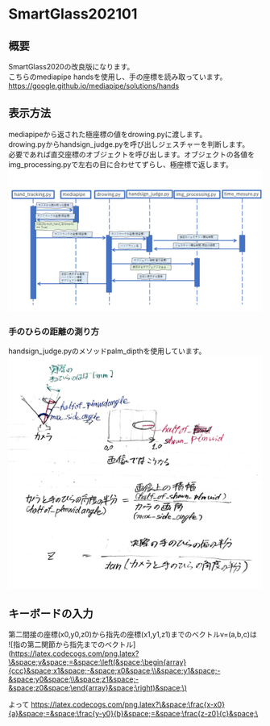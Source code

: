 # SmartGlass202101
## 概要
SmartGlass2020の改良版になります。<br>
こちらのmediapipe handsを使用し、手の座標を読み取っています。<br>
https://google.github.io/mediapipe/solutions/hands

## 表示方法
mediapipeから返された極座標の値をdrowing.pyに渡します。<br>
drowing.pyからhandsign_judge.pyを呼び出しジェスチャーを判断します。<br>
必要であれば直交座標のオブジェクトを呼び出します。オブジェクトの各値をimg_processing.pyで左右の目に合わせてずらし、極座標で返します。<br>
![シーケンス図](Discription/SmartGlass202101_sequence01.png)

### 手のひらの距離の測り方
handsign_judge.pyのメソッドpalm_dipthを使用しています。<br>
![palm_dipth解説](Discription/construction__handsign_judge__palm_dipth-1.png)

## キーボードの入力
第二間接の座標(x0,y0,z0)から指先の座標(x1,y1,z1)までのベクトルv=(a,b,c)は<br>
![指の第二関節から指先までのベクトル](https://latex.codecogs.com/png.latex?\&space;v&space;=&space;\left(&space;\begin{array}{ccc}&space;x1&space;-&space;x0&space;\\&space;y1&space;-&space;y0&space;\\&space;z1&space;-&space;z0&space;\end{array}&space;\right)&space;\)

よって
https://latex.codecogs.com/png.latex?\&space;\frac{x-x0}{a}&space;=&space;\frac{y-y0}{b}&space;=&space;\frac{z-z0}{c}&space;\

